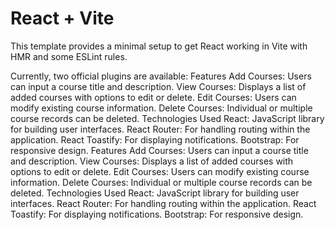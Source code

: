 # React + Vite

This template provides a minimal setup to get React working in Vite with HMR and some ESLint rules.

Currently, two official plugins are available:
  Features
Add Courses: Users can input a course title and description.
View Courses: Displays a list of added courses with options to edit or delete.
Edit Courses: Users can modify existing course information.
Delete Courses: Individual or multiple course records can be deleted.
Technologies Used
React: JavaScript library for building user interfaces.
React Router: For handling routing within the application.
React Toastify: For displaying notifications.
Bootstrap: For responsive design.
Features
Add Courses: Users can input a course title and description.
View Courses: Displays a list of added courses with options to edit or delete.
Edit Courses: Users can modify existing course information.
Delete Courses: Individual or multiple course records can be deleted.
Technologies Used
React: JavaScript library for building user interfaces.
React Router: For handling routing within the application.
React Toastify: For displaying notifications.
Bootstrap: For responsive design.